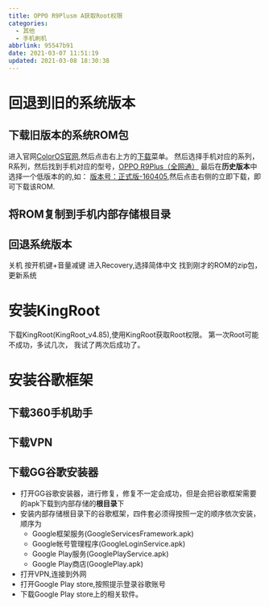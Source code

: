```yaml
---
title: OPPO R9Plusm A获取Root权限
categories: 
  - 其他
  - 手机刷机
abbrlink: 95547b91
date: 2021-03-07 11:51:19
updated: 2021-03-08 18:30:38
---
```

# 回退到旧的系统版本
## 下载旧版本的系统ROM包
进入官网[ColorOS官网](https://www.coloros.com/rom),然后点击右上方的[下载](https://www.coloros.com/rom)菜单。
然后选择手机对应的系列，R系列，然后找到手机对应的型号，[OPPO R9Plus（全网通）](https://www.coloros.com/rom/firmware?id=121)
最后在**历史版本**中选择一个低版本的的,如：
[版本号：正式版-160405](https://fsopen.coloros.com/3/oppowww/androidrom/r9plus/R9PlusmA_11_A.10_OTA_010_all_201604051824.zip),然后点击右侧的立即下载，即可下载该ROM.
## 将ROM复制到手机内部存储根目录
## 回退系统版本
关机
按开机键+音量减键
进入Recovery,选择简体中文
找到刚才的ROM的zip包，更新系统

# 安装KingRoot
下载KingRoot(KingRoot_v4.85),使用KingRoot获取Root权限。
第一次Root可能不成功，多试几次， 我试了两次后成功了。

# 安装谷歌框架
## 下载360手机助手
## 下载VPN
## 下载GG谷歌安装器
- 打开GG谷歌安装器，进行修复，修复不一定会成功，但是会把谷歌框架需要的apk下载到内部存储的**根目录**下
- 安装内部存储根目录下的谷歌框架，四件套必须得按照一定的顺序依次安装，顺序为
  - Google框架服务(GoogleServicesFramework.apk)
  - Google帐号管理程序(GoogleLoginService.apk)
  - Google Play服务(GooglePlayService.apk)
  - Google Play商店(GooglePlay.apk)
- 打开VPN,连接到外网
- 打开Google Play store,按照提示登录谷歌账号
- 下载Google Play store上的相关软件。

